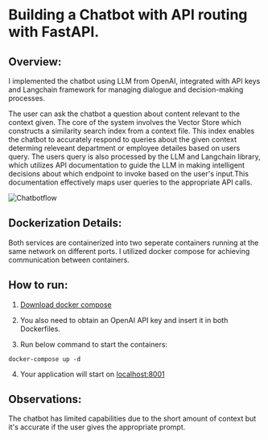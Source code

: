 # Building a Chatbot with API routing with FastAPI.

## Overview:

I implemented the chatbot using LLM from OpenAI, integrated with API keys and Langchain framework for managing dialogue and decision-making processes. 

The user can ask the chatbot a question about content relevant to the context given. 
The core of the system involves the Vector Store which constructs a similarity search index from a context file. This index enables the chatbot to accurately respond to queries about the given context determing releveant department or employee detailes based on users query. The users query is also processed by the LLM and Langchain library, which utilizes API documentation to guide the LLM in making intelligent decisions about which endpoint to invoke based on the user's input.This documentation effectively maps user queries to the appropriate API calls.

![Chatbotflow](https://github.com/steliosaz/Chatbot-powered-by-LLM/assets/139654652/0045137e-9cb6-4701-a951-6a89f70e9a3b)


## Dockerization Details:

Both services are containerized into two seperate containers running at the same network on different ports. I utilized docker compose for achieving communication between containers. 

## How to run:
1. [Download docker compose](https://docs.docker.com/compose/install/)

2. You also need to obtain an OpenAI API key and insert it in both Dockerfiles.

3. Run below command to start the containers:
```shell script
docker-compose up -d
```
4. Your application will start on [localhost:8001](https://localhost:8001)


## Observations:
The chatbot has limited capabilities due to the short amount of context but it's accurate if the user gives the appropriate prompt.





